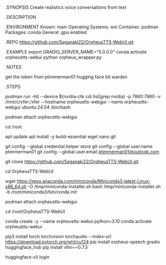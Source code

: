 .SYNOPSIS
Create realistics voice conversations from text

.DESCRIPTION

.ENVIRONMENT
Known: main
Operating Systems: wsl
Container: podman
Packages: conda
General: gpu enabled

.REPO
https://github.com/Saganaki22/OrpheusTTS-WebUI.git

.EXAMPLE
export GRADIO_SERVER_NAME="0.0.0.0"
conda activate orpheustts-webui
python orpheus_wrapper.py
<access from app-edge>

.NOTES

get the token from ptimmerman01 hugging face bit warden

.STEPS


podman run -itd --device $(nvidia-ctk cdi list|grep nvidia) -p 7860:7860 -v /mnt/c/xfer:/xfer --hostname orpheustts-webgui --name orpheustts-webgui ubuntu:24.04 /bin/bash

podman attach orpheustts-webgui

cd /root

apt update
apt install -y build-essential wget nano git

git config --global credential.helper store
git config --global user.name ptimmerman01
git config --global user.email ptimmerman01@outlook.com

git clone https://github.com/Saganaki22/OrpheusTTS-WebUI.git

cd OrpheusTTS-WebUI

wget https://repo.anaconda.com/miniconda/Miniconda3-latest-Linux-x86_64.sh -O /tmp/miniconda-installer.sh
bash /tmp/miniconda-installer.sh -b
/root/miniconda3/bin/conda init

<restart container>
podman attach orpheustts-webgui

cd /root/OrpheusTTS-WebUI

conda create -y --name orpheustts-webui python=3.10
conda  activate  orpheustts-webui

pip3 install torch torchvision torchaudio --index-url https://download.pytorch.org/whl/cu124
pip install orpheus-speech gradio huggingface_hub
pip install vllm==0.7.3


huggingface-cli login
